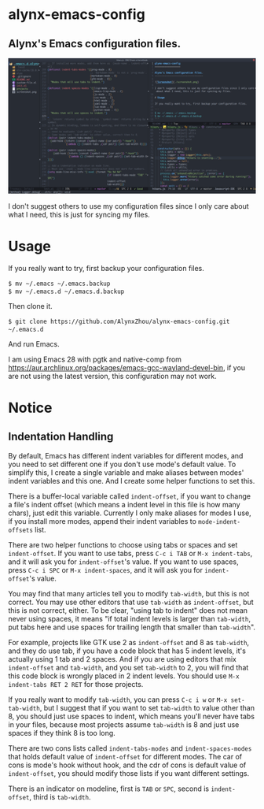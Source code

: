 alynx-emacs-config
==================

Alynx's Emacs configuration files.
----------------------------------

![Screenshot](./screenshot.png)

I don't suggest others to use my configuration files since I only care about what I need, this is just for syncing my files.

# Usage

If you really want to try, first backup your configuration files.

```
$ mv ~/.emacs ~/.emacs.backup
$ mv ~/.emacs.d ~/.emacs.d.backup
```

Then clone it.

```
$ git clone https://github.com/AlynxZhou/alynx-emacs-config.git ~/.emacs.d
```

And run Emacs.

I am using Emacs 28 with pgtk and native-comp from <https://aur.archlinux.org/packages/emacs-gcc-wayland-devel-bin>, if you are not using the latest version, this configuration may not work.

# Notice

## Indentation Handling

By default, Emacs has different indent variables for different modes, and you need to set different one if you don't use mode's default value. To simplify this, I create a single variable and make aliases between modes' indent variables and this one. And I create some helper functions to set this.

There is a buffer-local variable called `indent-offset`, if you want to change a file's indent offset (which means a indent level in this file is how many chars), just edit this variable. Currently I only make aliases for modes I use, if you install more modes, append their indent variables to `mode-indent-offsets` list.

There are two helper functions to choose using tabs or spaces and set `indent-offset`. If you want to use tabs, press `C-c i TAB` or `M-x indent-tabs`, and it will ask you for `indent-offset`'s value. If you want to use spaces, press `C-c i SPC` or `M-x indent-spaces`, and it will ask you for `indent-offset`'s value.

You may find that many articles tell you to modify `tab-width`, but this is not correct. You may use other editors that use `tab-width` as `indent-offset`, but this is not correct, either. To be clear, "using tab to indent" does not mean never using spaces, it means "if total indent levels is larger than `tab-width`, put tabs here and use spaces for trailing length that smaller than `tab-width`".

For example, projects like GTK use 2 as `indent-offset` and 8 as `tab-width`, and they do use tab, if you have a code block that has 5 indent levels, it's actually using 1 tab and 2 spaces. And if you are using editors that mix `indent-offset` and `tab-width`, and you set `tab-width` to 2, you will find that this code block is wrongly placed in 2 indent levels. You should use `M-x indent-tabs RET 2 RET` for those projects.

If you really want to modify `tab-width`, you can press `C-c i w` or `M-x set-tab-width`, but I suggest that if you want to set `tab-width` to value other than 8, you should just use spaces to indent, which means you'll never have tabs in your files, because most projects assume `tab-width` is 8 and just use spaces if they think 8 is too long.

There are two cons lists called `indent-tabs-modes` and `indent-spaces-modes` that holds default value of `indent-offset` for different modes. The car of cons is mode's hook without hook, and the cdr of cons is default value of `indent-offset`, you should modify those lists if you want different settings.

There is an indicator on modeline, first is `TAB` or `SPC`, second is `indent-offset`, third is `tab-width`.
